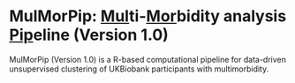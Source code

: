 # MulMorPip: <ins>Mul</ins>ti-<ins>Mor</ins>bidity analysis <ins>Pip</ins>eline (Version 1.0)
MulMorPip (Version 1.0) is a R-based computational pipeline for data-driven unsupervised clustering of UKBiobank participants with multimorbidity.
